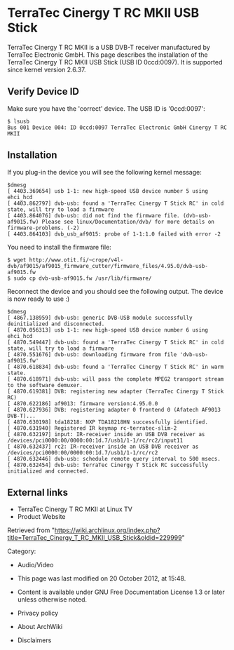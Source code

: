 TerraTec Cinergy T RC MKII USB Stick
====================================

TerraTec Cinergy T RC MKII is a USB DVB-T receiver manufactured by
TerraTec Electronic GmbH. This page describes the installation of the
TerraTec Cinergy T RC MKII USB Stick (USB ID 0ccd:0097). It is supported
since kernel version 2.6.37.

Verify Device ID
----------------

Make sure you have the 'correct' device. The USB ID is '0ccd:0097':

    $ lsusb
    Bus 001 Device 004: ID 0ccd:0097 TerraTec Electronic GmbH Cinergy T RC MKII

Installation
------------

If you plug-in the device you will see the following kernel message:

    $dmesg
    [ 4403.369654] usb 1-1: new high-speed USB device number 5 using ehci_hcd
    [ 4403.862797] dvb-usb: found a 'TerraTec Cinergy T Stick RC' in cold state, will try to load a firmware
    [ 4403.864076] dvb-usb: did not find the firmware file. (dvb-usb-af9015.fw) Please see linux/Documentation/dvb/ for more details on firmware-problems. (-2)
    [ 4403.864103] dvb_usb_af9015: probe of 1-1:1.0 failed with error -2

You need to install the firmware file:

    $ wget http://www.otit.fi/~crope/v4l-dvb/af9015/af9015_firmware_cutter/firmware_files/4.95.0/dvb-usb-af9015.fw
    $ sudo cp dvb-usb-af9015.fw /usr/lib/firmware/

Reconnect the device and you should see the following output. The device
is now ready to use :)

    $dmesg
    [ 4867.138959] dvb-usb: generic DVB-USB module successfully deinitialized and disconnected.
    [ 4870.056313] usb 1-1: new high-speed USB device number 6 using ehci_hcd
    [ 4870.549447] dvb-usb: found a 'TerraTec Cinergy T Stick RC' in cold state, will try to load a firmware
    [ 4870.551676] dvb-usb: downloading firmware from file 'dvb-usb-af9015.fw'
    [ 4870.618834] dvb-usb: found a 'TerraTec Cinergy T Stick RC' in warm state.
    [ 4870.618971] dvb-usb: will pass the complete MPEG2 transport stream to the software demuxer.
    [ 4870.619381] DVB: registering new adapter (TerraTec Cinergy T Stick RC)
    [ 4870.622186] af9013: firmware version:4.95.0.0
    [ 4870.627936] DVB: registering adapter 0 frontend 0 (Afatech AF9013 DVB-T)...
    [ 4870.630198] tda18218: NXP TDA18218HN successfully identified.
    [ 4870.631940] Registered IR keymap rc-terratec-slim-2
    [ 4870.632197] input: IR-receiver inside an USB DVB receiver as /devices/pci0000:00/0000:00:1d.7/usb1/1-1/rc/rc2/input11
    [ 4870.632437] rc2: IR-receiver inside an USB DVB receiver as /devices/pci0000:00/0000:00:1d.7/usb1/1-1/rc/rc2
    [ 4870.632446] dvb-usb: schedule remote query interval to 500 msecs.
    [ 4870.632454] dvb-usb: TerraTec Cinergy T Stick RC successfully initialized and connected.

External links
--------------

-   TerraTec Cinergy T RC MKII at Linux TV
-   Product Website

Retrieved from
"https://wiki.archlinux.org/index.php?title=TerraTec_Cinergy_T_RC_MKII_USB_Stick&oldid=229999"

Category:

-   Audio/Video

-   This page was last modified on 20 October 2012, at 15:48.
-   Content is available under GNU Free Documentation License 1.3 or
    later unless otherwise noted.
-   Privacy policy
-   About ArchWiki
-   Disclaimers
